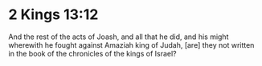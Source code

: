 # 2 Kings 13:12

And the rest of the acts of Joash, and all that he did, and his might wherewith he fought against Amaziah king of Judah, [are] they not written in the book of the chronicles of the kings of Israel?